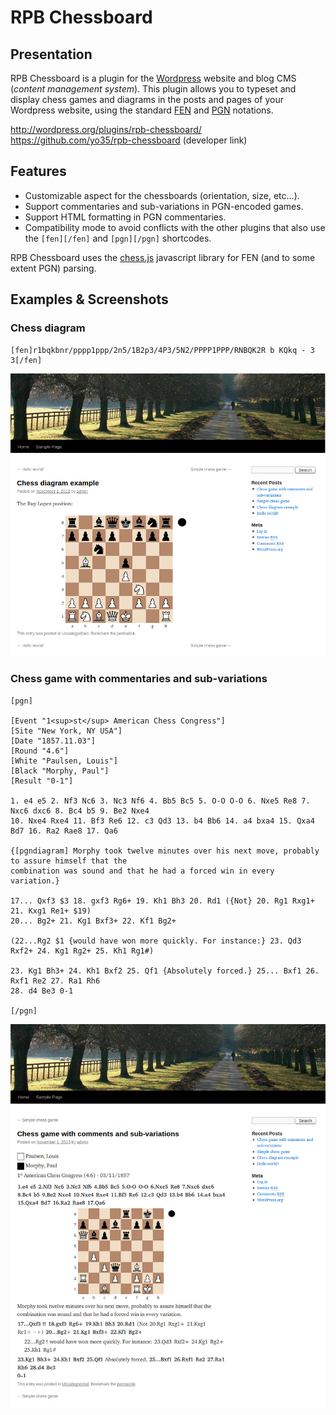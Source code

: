 RPB Chessboard
==============


Presentation
------------

RPB Chessboard is a plugin for the [Wordpress](http://wordpress.org/) website
and blog CMS (_content management system_).
This plugin allows you to typeset and display chess games and diagrams
in the posts and pages of your Wordpress website,
using the standard [FEN](http://en.wikipedia.org/wiki/Forsyth-Edwards_Notation)
and [PGN](http://en.wikipedia.org/wiki/Portable_Game_Notation) notations.

http://wordpress.org/plugins/rpb-chessboard/  
https://github.com/yo35/rpb-chessboard (developer link)



Features
--------

* Customizable aspect for the chessboards (orientation, size, etc...).
* Support commentaries and sub-variations in PGN-encoded games.
* Support HTML formatting in PGN commentaries.
* Compatibility mode to avoid conflicts with the other plugins that also use
  the `[fen][/fen]` and `[pgn][/pgn]` shortcodes.

RPB Chessboard uses the [chess.js](https://github.com/jhlywa/chess.js) javascript
library for FEN (and to some extent PGN) parsing.



Examples & Screenshots
----------------------

### Chess diagram ###

```
[fen]r1bqkbnr/pppp1ppp/2n5/1B2p3/4P3/5N2/PPPP1PPP/RNBQK2R b KQkq - 3 3[/fen]
```

<img alt="screenshot-3" src="screenshot-3.png" width="600" />


### Chess game with commentaries and sub-variations ###

```
[pgn]

[Event "1<sup>st</sup> American Chess Congress"]
[Site "New York, NY USA"]
[Date "1857.11.03"]
[Round "4.6"]
[White "Paulsen, Louis"]
[Black "Morphy, Paul"]
[Result "0-1"]

1. e4 e5 2. Nf3 Nc6 3. Nc3 Nf6 4. Bb5 Bc5 5. O-O O-O 6. Nxe5 Re8 7. Nxc6 dxc6 8. Bc4 b5 9. Be2 Nxe4
10. Nxe4 Rxe4 11. Bf3 Re6 12. c3 Qd3 13. b4 Bb6 14. a4 bxa4 15. Qxa4 Bd7 16. Ra2 Rae8 17. Qa6

{[pgndiagram] Morphy took twelve minutes over his next move, probably to assure himself that the
combination was sound and that he had a forced win in every variation.}

17... Qxf3 $3 18. gxf3 Rg6+ 19. Kh1 Bh3 20. Rd1 ({Not} 20. Rg1 Rxg1+ 21. Kxg1 Re1+ $19)
20... Bg2+ 21. Kg1 Bxf3+ 22. Kf1 Bg2+

(22...Rg2 $1 {would have won more quickly. For instance:} 23. Qd3 Rxf2+ 24. Kg1 Rg2+ 25. Kh1 Rg1#)

23. Kg1 Bh3+ 24. Kh1 Bxf2 25. Qf1 {Absolutely forced.} 25... Bxf1 26. Rxf1 Re2 27. Ra1 Rh6
28. d4 Be3 0-1

[/pgn]
```

<img alt="screenshot-6" src="screenshot-6.png" width="600" />
